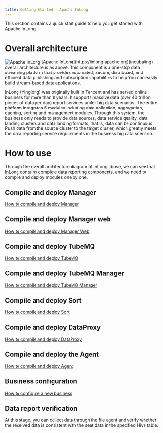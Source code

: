 ```yaml
---
title: Getting Started - Apache InLong
---
```


This section contains a quick start guide to help you get started with Apache InLong.

# Overall architecture
<img src="https://github.com/apache/incubator-inlong-website/blob/master/img/inlong_architecture.png" align="center" alt="Apache InLong"/>
[Apache InLong](https://inlong.apache.org)(incubating) overall architecture is as above. This component is a one-stop data streaming platform that provides automated, secure, distributed, and efficient data publishing and subscription capabilities to help You can easily build stream-based data applications.

InLong (Yinglong) was originally built in Tencent and has served online business for more than 8 years. It supports massive data (over 40 trillion pieces of data per day) report services under big data scenarios. The entire platform integrates 5 modules including data collection, aggregation, caching, sorting and management modules. Through this system, the business only needs to provide data sources, data service quality, data landing clusters and data landing formats, that is, data can be continuous Push data from the source cluster to the target cluster, which greatly meets the data reporting service requirements in the business big data scenario.


# How to use
Through the overall architecture diagram of InLong above, we can see that InLong contains complete data reporting components, and we need to compile and deploy modules one by one.

## Compile and deploy Manager
[How to compile and deploy Manager](modules/manager/quick_start.md)

## Compile and deploy Manager web
[How to compile and deploy Manager Web](modules/console/quick_start.md)

## Compile and deploy TubeMQ
[How to compile and deploy TubeMQ](modules/tubemq/quick_start.md)

## Compile and deploy TubeMQ Manager
[How to compile and deploy TubeMQ Manager](modules/tubemq/tubemq-manager/quick_start.md)

## Compile and deploy Sort
[How to compile and deploy Sort](modules/sort/quick_start.md)

## Compile and deploy DataProxy
[How to compile and deploy DataProxy](modules/dataproxy/quick_start.md)

## Compile and deploy the Agent
[How to compile and deploy Agent](modules/agent/quick_start.md)

## Business configuration
[How to configure a new business](modules/manager/user_manual.md)

## Data report verification
At this stage, you can collect data through the file agent and verify whether the received data is consistent with the sent data in the specified Hive table.

